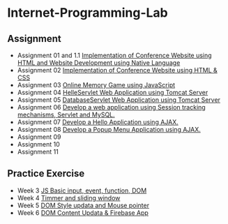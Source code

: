 # Internet-Programming-Lab

## Assignment
- Assignment 01 and 1.1 [Implementation of Conference Website using HTML and Website Development using Native Language](https://github.com/KKBUGHUNTER/Internet-Programming-Lab/tree/main/Assignment-01)
- Assignment 02 [Implementation of Conference Website using HTML & CSS  ](https://github.com/KKBUGHUNTER/Internet-Programming-Lab/tree/main/Assignment-02)
- Assignment 03 [Online Memory Game using JavaScript](https://github.com/KKBUGHUNTER/Internet-Programming-Lab/tree/main/Assignment-03)
- Assignment 04 [HelleServlet Web Application using Tomcat Server](https://github.com/KKBUGHUNTER/Internet-Programming-Lab/tree/main/Assignment-04)
- Assignment 05 [DatabaseServlet Web Application using Tomcat Server](https://github.com/KKBUGHUNTER/Internet-Programming-Lab/tree/main/Assignment-05)
- Assignment 06 [Develop a web application using Session tracking mechanisms, Servlet and MySQL.](https://github.com/KKBUGHUNTER/Internet-Programming-Lab/tree/main/Assignment-06)
- Assignment 07 [Develop a Hello Application using AJAX.](https://github.com/KKBUGHUNTER/Internet-Programming-Lab/tree/main/Assignment-07)
- Assignment 08 [Develop a Popup Menu Application using AJAX.](https://github.com/KKBUGHUNTER/Internet-Programming-Lab/tree/main/Assignment-08)
- Assignment 09 [ ](https://github.com/KKBUGHUNTER/Internet-Programming-Lab/tree/main/Assignment-09)
- Assignment 10 [ ](https://github.com/KKBUGHUNTER/Internet-Programming-Lab/tree/main/Assignment-10)
- Assignment 11 [ ](https://github.com/KKBUGHUNTER/Internet-Programming-Lab/tree/main/Assignment-11)

## Practice Exercise
- Week 3 [JS Basic input, event, function, DOM](https://github.com/KKBUGHUNTER/Internet-Programming-Lab/tree/main/JavaScript_Practice/week3)
- Week 4 [Timmer and sliding window](https://github.com/KKBUGHUNTER/Internet-Programming-Lab/tree/main/JavaScript_Practice/week3)
- Week 5 [DOM Style updata and Mouse pointer](https://github.com/KKBUGHUNTER/Internet-Programming-Lab/tree/main/JavaScript_Practice/week3)
- Week 6 [DOM Content Updata & Firebase App](https://github.com/KKBUGHUNTER/Internet-Programming-Lab/tree/main/JavaScript_Practice/week3)